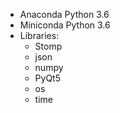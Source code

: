 - Anaconda Python 3.6
- Miniconda Python 3.6
- Libraries:
  - Stomp
  - json
  - numpy
  - PyQt5
  - os
  - time
